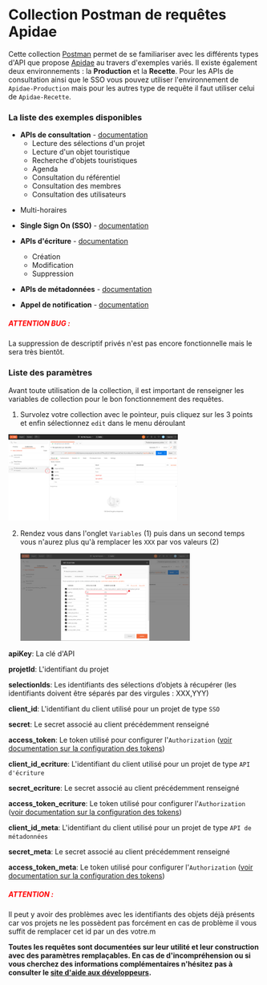 # Collection Postman de requêtes Apidae

Cette collection [Postman](https://www.postman.com/) permet de se familiariser avec les différents types d'API que propose [Apidae](https://www.apidae-tourisme.com/) au travers d'exemples variés. Il existe également deux environnements : la **Production** et la **Recette**. Pour les APIs de consultation ainsi que le SSO vous pouvez utiliser l'environnement de `Apidae-Production` mais pour les autres type de requête il faut utiliser celui de `Apidae-Recette`.

### La liste des exemples disponibles

- **APIs de consultation** - [documentation](http://dev.apidae-tourisme.com/fr/documentation-technique/v2/api-de-diffusion)
  * Lecture des sélections d'un projet
  * Lecture d'un objet touristique
  * Recherche d'objets touristiques
  * Agenda
  * Consultation du référentiel
  * Consultation des membres
  * Consultation des utilisateurs
* Multi-horaires
  
- **Single Sign On (SSO)** - [documentation](http://dev.apidae-tourisme.com/fr/documentation-technique/v2/oauth/single-sign-on)
- **APIs d'écriture** - [documentation](http://dev.apidae-tourisme.com/fr/documentation-technique/v2/api-decriture)
  * Création
  * Modification
  * Suppression

- **APIs de métadonnées** - [documentation](http://dev.apidae-tourisme.com/fr/documentation-technique/v2/metadonnees)
- **Appel de notification** - [documentation](http://dev.apidae-tourisme.com/fr/documentation-technique/v2/exports/notificationi-traitement-confirmation)

##### <span style="color:red"> ATTENTION BUG : </span>

La suppression de descriptif privés n'est pas encore fonctionnelle mais le sera très bientôt. 

### Liste des paramètres

Avant toute utilisation de la collection, il est important de renseigner les variables de collection pour le bon fonctionnement des requêtes. 

1. Survolez votre collection avec le pointeur, puis cliquez sur les 3 points et enfin sélectionnez `edit` dans le menu déroulant

<img src="screenshot/variable_1.PNG" style="zoom: 33%;" />

2. Rendez vous dans l'onglet `Variables` (1) puis dans un second temps vous n'aurez plus qu'à remplacer les `XXX` par vos valeurs (2)

   <img src="screenshot/variables_2.png" style="zoom: 33%;" />

**apiKey**: La clé d'API

**projetId**: L'identifiant du projet

**selectionIds**: Les identifiants des sélections d’objets à récupérer (les identifiants doivent être séparés par des virgules : XXX,YYY)

**client_id**: L'identifiant du client utilisé pour un projet de type `SSO`

**secret**: Le secret associé au client précédemment renseigné

**access_token**: Le token utilisé pour configurer l'`Authorization` ([voir documentation sur la configuration des tokens](./Documentation_Token_Postman.md))

**client_id_ecriture**: L'identifiant du client utilisé pour un projet de type `API d'écriture`

**secret_ecriture**: Le secret associé au client précédemment renseigné

**access_token_ecriture**: Le token utilisé pour configurer l'`Authorization` ([voir documentation sur la configuration des tokens](./Documentation_Token_Postman.md))

**client_id_meta**: L'identifiant du client utilisé pour un projet de type `API de métadonnées`

**secret_meta**: Le secret associé au client précédemment renseigné

**access_token_meta**: Le token utilisé pour configurer l'`Authorization` ([voir documentation sur la configuration des tokens](./Documentation_Token_Postman.md))



##### <span style="color:red">ATTENTION : </span>

Il peut y avoir des problèmes avec les identifiants des objets déjà présents car vos projets ne les possèdent pas forcément en cas de problème il vous suffit de remplacer cet id par un des votre.m

**Toutes les requêtes sont documentées sur leur utilité et leur construction avec des paramètres remplaçables. En cas de d'incompréhension ou si vous cherchez des informations complémentaires n'hésitez pas à consulter le [site d'aide aux développeurs](http://dev.apidae-tourisme.com/fr/documentation-technique/v2).**

